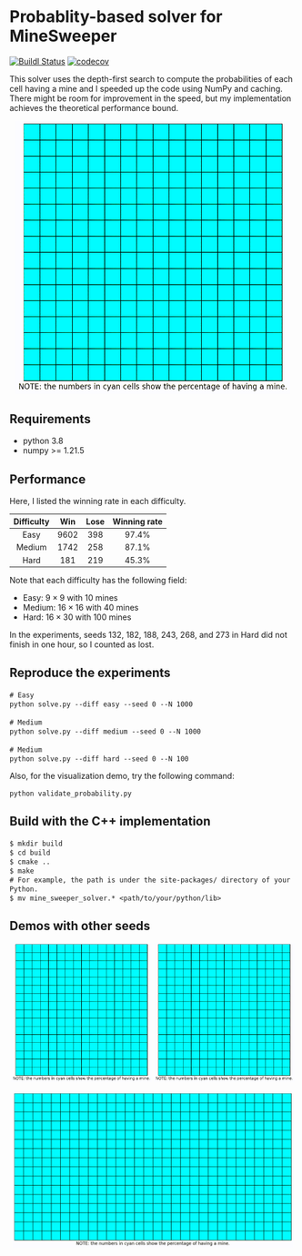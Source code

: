 # Probablity-based solver for MineSweeper

[![Buildl Status](https://github.com/nabenabe0928/mine-sweeper-solver/workflows/Python3.8/badge.svg?branch=main)](https://github.com/nabenabe0928/mine-sweeper-solver)
[![codecov](https://codecov.io/gh/nabenabe0928/mine-sweeper-solver/branch/main/graph/badge.svg?token=FQWPWEJSWE)](https://codecov.io/gh/nabenabe0928/mine-sweeper-solver)

This solver uses the depth-first search to compute the probabilities of each cell having a mine and I speeded up the code using NumPy and caching. There might be room for improvement in the speed, but my implementation achieves the theoretical performance bound.

<p align="middle">
    <img src="/demodata/medium18.gif" width="96%" />
</p>

## Requirements
- python 3.8
- numpy >= 1.21.5

## Performance
Here, I listed the winning rate in each difficulty.

|Difficulty | Win | Lose | Winning rate |
|:--:|:--:|:--:|:--:|
|Easy | 9602 | 398 | 97.4%|
|Medium | 1742 | 258 | 87.1%|
|Hard | 181 | 219 | 45.3%|

Note that each difficulty has the following field:
- Easy: $9 \times 9$ with $10$ mines
- Medium: $16 \times 16$ with $40$ mines
- Hard: $16 \times 30$ with $100$ mines

In the experiments, seeds 132, 182, 188, 243, 268, and 273 in Hard did not finish in one hour, so I counted as lost.

## Reproduce the experiments

```shell
# Easy
python solve.py --diff easy --seed 0 --N 1000

# Medium
python solve.py --diff medium --seed 0 --N 1000

# Medium
python solve.py --diff hard --seed 0 --N 100
```

Also, for the visualization demo, try the following command:

```shell
python validate_probability.py
```

## Build with the C++ implementation

```shell
$ mkdir build
$ cd build
$ cmake ..
$ make
# For example, the path is under the site-packages/ directory of your Python.
$ mv mine_sweeper_solver.* <path/to/your/python/lib>
```

## Demos with other seeds

<p align="middle">
    <img src="/demodata/medium11.gif" width="49%" />
    <img src="/demodata/medium14.gif" width="49%" />
</p>

<p align="middle">
    <img src="/demodata/hard00.gif" width="98%" />
</p>